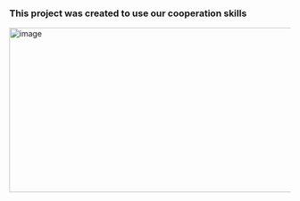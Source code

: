 ### This project was created to use our cooperation skills
<img width="862" height="296" alt="image" src="https://github.com/user-attachments/assets/a58af264-ac60-497d-adcf-e024bf9c9c40" />
